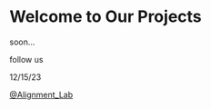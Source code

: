 # Welcome to Our Projects
soon...

follow us

12/15/23

[@Alignment_Lab](https://twitter.com/alignment_lab)
